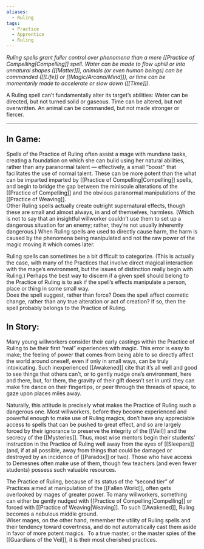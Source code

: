 ```yaml
---
aliases:
  - Ruling
tags:
  - Practice
  - Apprentice
  - Ruling
---
```


_Ruling spells grant fuller control over phenomena than a mere [[Practice of Compelling|Compelling]] spell. Water can be made to flow uphill or into unnatural shapes ([[Matter]]), animals (or even human beings) can be commanded ([[Life]] or [[Magic/Arcana/Mind]]), or time can be momentarily made to accelerate or slow down ([[Time]])._

A Ruling spell can’t fundamentally alter its target’s abilities: Water can be directed, but not turned solid or gaseous. Time can be altered, but not overwritten. An animal can be commanded, but not made stronger or fiercer.

---

## In Game:

Spells of the Practice of Ruling often assist a mage with mundane tasks, creating a foundation on which she can build using her natural abilities, rather than any paranormal talent — effectively, a small “boost” that facilitates the use of normal talent. These can be more potent than the what can be imparted imparted by [[Practice of Compelling|Compelling]] spells, and begin to bridge the gap between the miniscule alterations of the [[Practice of Compelling]] and the obvious paranormal manipulations of the [[Practice of Weaving]].\
Other Ruling spells actually create outright supernatural effects, though these are small and almost always, in and of themselves, harmless. (Which is not to say that an insightful willworker couldn’t use them to set up a dangerous situation for an enemy; rather, they’re not usually inherently dangerous.) When Ruling spells are used to directly cause harm, the harm is caused by the phenomena being manipulated and not the raw power of the magic moving it which comes later.

Ruling spells can sometimes be a bit difficult to categorize. (This is actually the case, with many of the Practices that involve direct magical interaction with the mage’s environment, but the issues of distinction really begin with Ruling.) Perhaps the best way to discern if a given spell should belong to the Practice of Ruling is to ask if the spell’s effects manipulate a person, place or thing in some small way.\
Does the spell suggest, rather than force? Does the spell affect cosmetic change, rather than any true alteration or act of creation? If so, then the spell probably belongs to the Practice of Ruling.

## In Story:

Many young willworkers consider their early castings within the Practice of Ruling to be their first “real” experiences with magic. This error is easy to make; the feeling of power that comes from being able to so directly affect the world around oneself, even if only in small ways, can be truly intoxicating. Such inexperienced [[Awakened]] cite that it’s all well and good to see things that others can’t, or to gently nudge one’s environment, here and there, but, for them, the gravity of their gift doesn’t set in until they can make fire dance on their fingertips, or peer through the threads of space, to gaze upon places miles away.  
  
Naturally, this attitude is precisely what makes the Practice of Ruling such a dangerous one. Most willworkers, before they become experienced and powerful enough to make use of Ruling magics, don’t have any appreciable access to spells that can be pushed to great effect, and so are largely forced by their ignorance to preserve the integrity of the [[Veil]] and the secrecy of the [[Mysteries]]. Thus, most wise mentors begin their students’ instruction in the Practice of Ruling well away from the eyes of [[Sleepers]] (and, if at all possible, away from things that could be damaged or destroyed by an incidence of [[Paradox]] or two). Those who have access to Demesnes often make use of them, though few teachers (and even fewer students) possess such valuable resources.

The Practice of Ruling, because of its status of the “second tier” of Practices aimed at manipulation of the [[Fallen World]], often gets overlooked by mages of greater power. To many willworkers, something can either be gently nudged with [[Practice of Compelling|Compelling]] or forced with [[Practice of Weaving|Weaving]]. To such [[Awakened]], Ruling becomes a nebulous middle ground.\
Wiser mages, on the other hand, remember the utility of Ruling spells and their tendency toward covertness, and do not automatically cast them aside in favor of more potent magics.  To a true master, or the master spies of the [[Guardians of the Veil]], it is their most cherished practices.